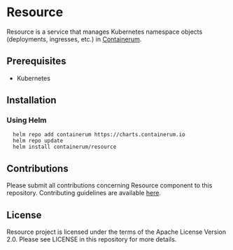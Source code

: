 # Resource
Resource is a service that manages Kubernetes namespace objects (deployments, ingresses, etc.) in [Containerum](https://github.com/containerum/containerum).

## Prerequisites
* Kubernetes

## Installation

### Using Helm

```
  helm repo add containerum https://charts.containerum.io
  helm repo update
  helm install containerum/resource
```

## Contributions
Please submit all contributions concerning Resource component to this repository. Contributing guidelines are available [here](https://github.com/containerum/containerum/blob/master/CONTRIBUTING.md).

## License
Resource project is licensed under the terms of the Apache License Version 2.0. Please see LICENSE in this repository for more details.

